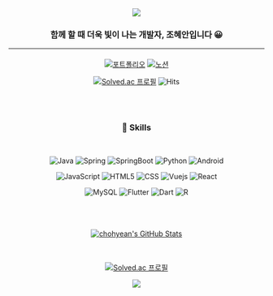 <div align="center">
<img src="https://capsule-render.vercel.app/api?type=waving&color=20:b0c4de,100:FFC4AB&height=250&text=Hyean's%20Github&animation=fadeIn&fontColor=ffffff&fontAlignY=40&fontSize=45" />
<div align="center">

<!-- 소개 -->
<h3>함께 할 때 더욱 빛이 나는 개발자, 조혜안입니다 😀</h3>
<hr>
<h4></h4>

<!-- 뱃지 
<a href="[1. 연결하고싶은 사이트 url]" target="_blank"><img src="https://img.shields.io/badge/[2. 등록하려는 이름]-[3. #을 뺀 나머지 색깔코드]?style=flat-square&logo=[4. 로고명(아이콘명)]&logoColor=white"/></a> -->  

[![포트폴리오](https://img.shields.io/badge/Portfolio-FF858B?style=for-the-badge&logo=moleculer&logoColor=white)](https://icy-territory-3d4.notion.site/c7f7d0b4d7924af1bb8bbb21ab16919c)
[![노션](https://img.shields.io/badge/Notion-92a8d1?style=for-the-badge&logo=notion&logoColor=white)](https://icy-territory-3d4.notion.site/8d2028fbc10f445c9bdb3699041e9c0a)
 
[![Solved.ac
프로필](http://mazassumnida.wtf/api/mini/generate_badge?boj=ashha)](https://solved.ac/ashha)
![Hits](https://hits.seeyoufarm.com/api/count/incr/badge.svg?url=https%3A%2F%2Fgithub.com%2Fchohyean&count_bg=%23F7CAC9&title_bg=%2392A8D1&icon=&icon_color=%23F7CAC9&title=hits&edge_flat=false) 

 </div>

 <br><br>
 
<div align=center>

### 💪 Skills
<br>

![Java](https://img.shields.io/badge/Java-007396.svg?&style=for-the-badge&logo=java&logoColor=white)
![Spring](https://img.shields.io/badge/Spring-6DB33F.svg?&style=for-the-badge&logo=Spring&logoColor=white)
![SpringBoot](https://img.shields.io/badge/springboot-6DB33F?&style=for-the-badge&logo=springboot&logoColor=white)
![Python](https://img.shields.io/badge/Python-3776AB.svg?&style=for-the-badge&logo=Python&logoColor=white)
![Android](https://img.shields.io/badge/Android-3DDC84.svg?&style=for-the-badge&logo=Android&logoColor=white)

![JavaScript](https://img.shields.io/badge/JavaScript-F7DF1E.svg?&style=for-the-badge&logo=JavaScript&logoColor=white)
![HTML5](https://img.shields.io/badge/HTML5-E34F26.svg?&style=for-the-badge&logo=HTML5&logoColor=white)
![CSS](https://img.shields.io/badge/css-1572B6?style=for-the-badge&logo=css3&logoColor=white)
![Vuejs](https://img.shields.io/badge/vue.js-4FC08D?style=for-the-badge&logo=vue.js&logoColor=white)
![React](https://img.shields.io/badge/react-61DAFB?style=for-the-badge&logo=react&logoColor=black)

![MySQL](https://img.shields.io/badge/MySQL-4479A1.svg?&style=for-the-badge&logo=MySQL&logoColor=white)
![Flutter](https://img.shields.io/badge/Flutter-02569B?style=for-the-badge&logo=Flutter&logoColor=white)
![Dart](https://img.shields.io/badge/Dart-0175C2?style=for-the-badge&logo=Dart&logoColor=white)
![R](https://img.shields.io/badge/R-276DC3?style=for-the-badge&logo=R&logoColor=white)

 <br>
 <br>
 <br>
 <a href="https://github.com/chohyean">
            <img src="https://github-readme-stats.vercel.app/api?username=chohyean&show_icons=true&hide_border=true&title_color=92a8d1&icon_color=FF858B" alt="chohyean's GitHub Stats" vertical-align="middle"/>
          </a>
 
<!-- <br>
 <br>
 <br>
 <table width="100%">
    <tbody>
      <tr>
         <td width="45%" >
        <div align="center" width="100%">
          <a href="https://github.com/chohyean">
            <img src="https://github-readme-stats.vercel.app/api/top-langs/?username=chohyean&hide=ruby&layout=compact&hide_border=true&langs_count=6&title_color=92a8d1&icon_color=FF858B" alt="chohyean's Language Stats" vertical-align="middle"/>
          </a>
        </div>
        </td>
        <td width="55%" style="border: none !important;">
        <div align="center" width="100%">
          <a href="https://github.com/chohyean">
            <img src="https://github-readme-stats.vercel.app/api?username=chohyean&show_icons=true&hide_border=true&title_color=92a8d1&icon_color=FF858B" alt="chohyean's GitHub Stats" vertical-align="middle"/>
          </a>
        </div>
        </td>
      </tr>
    </tbody>
  <table> -->

<br>
<br>
 <br>

[![Solved.ac 
프로필](http://mazassumnida.wtf/api/v2/generate_badge?boj=ashha)](https://solved.ac/ashha)
<!-- &nbsp;&nbsp;&nbsp;&nbsp;
[![Solved.ac commit 히트맵](http://mazandi.herokuapp.com/api?handle=ashha&theme=warm)](https://solved.ac/ashha) -->

</div>

<img src="https://capsule-render.vercel.app/api?type=waving&color=20:b0c4de,100:FFC4AB&height=200&reversal=true&section=footer" />

<!--
**chohyean/chohyean** is a ✨ _special_ ✨ repository because its `README.md` (this file) appears on your GitHub profile.

Here are some ideas to get you started:
 
- 🔭 I’m currently working on ...
- 🌱 I’m currently learning ...
- 👯 I’m looking to collaborate on ...
- 🤔 I’m looking for help with ...
- 💬 Ask me about ...
- 📫 How to reach me: ...
- 😄 Pronouns: ...
- ⚡ Fun fact: ...
-->
